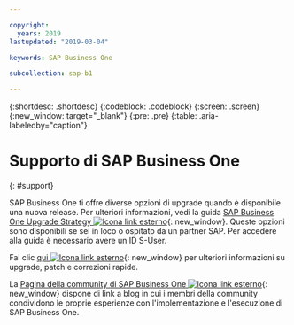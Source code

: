 ```yaml
---

copyright:
  years: 2019
lastupdated: "2019-03-04"

keywords: SAP Business One

subcollection: sap-b1

---
```


{:shortdesc: .shortdesc}
{:codeblock: .codeblock}
{:screen: .screen}
{:new_window: target="_blank"}
{:pre: .pre}
{:table: .aria-labeledby="caption"}

# Supporto di SAP Business One
{: #support}

SAP Business One ti offre diverse opzioni di upgrade quando è disponibile una nuova release. Per ulteriori informazioni, vedi la guida [SAP Business One Upgrade Strategy ![Icona link esterno](../../icons/launch-glyph.svg "Icona link esterno")](https://help.sap.com/http.svc/rc/011000358700001396142012e/9.3/en-US/B1_Upgrade_Strategy.pdf){: new_window}. Queste opzioni sono disponibili se sei in loco o ospitato da un partner SAP. Per accedere alla guida è necessario avere un ID S-User.

Fai clic [qui ![Icona link esterno](../../icons/launch-glyph.svg "Icona link esterno")](https://support.sap.com/en/offerings-programs/support-small-medium-enterprises/business-one/upgrades-patches.html){: new_window} per ulteriori informazioni su upgrade, patch e correzioni rapide.

La [Pagina della community di SAP Business One ![Icona link esterno](../../icons/launch-glyph.svg "Icona link esterno")](https://www.sap.com/products/business-one/community.html){: new_window} dispone di link a blog in cui i membri della community condividono le proprie esperienze con l'implementazione e l'esecuzione di SAP Business One.
